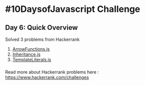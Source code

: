 # #10DaysofJavascript Challenge
## Day 6: Quick Overview
Solved 3 problems from Hackerrank  
1. [ArrowFunctions.js](https://github.com/divyatejakotteti/100DaysOfCode/blob/master/Day%206/ArrowFunctions.js)
2. [Inheritance.js](https://github.com/divyatejakotteti/100DaysOfCode/blob/master/Day%206/Inheritance.js)
4. [TemplateLiterals.js](https://github.com/divyatejakotteti/100DaysOfCode/blob/master/Day%206/TemplateLiterals.js)
### 
Read more about Hackerrank problems here : https://www.hackerrank.com/challenges